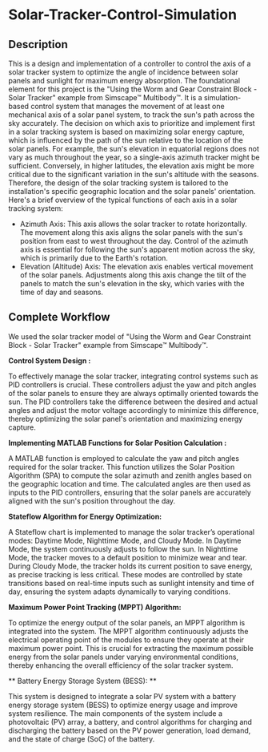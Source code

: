 # Solar-Tracker-Control-Simulation
## Description
This is a design and implementation of a controller to control the axis of a solar tracker system to optimize the angle of incidence between solar panels and sunlight for maximum energy absorption. The foundational element for this project is the "Using the Worm and Gear Constraint Block - Solar Tracker" example from Simscape™ Multibody™. It is a simulation-based control system that manages the movement of at least one mechanical axis of a solar panel system, to track the sun's path across the sky accurately. The decision on which axis to prioritize and implement first in a solar tracking system is based on maximizing solar energy capture, which is influenced by the path of the sun relative to the location of the solar panels. For example, the sun's elevation in equatorial regions does not vary as much throughout the year, so a single-axis azimuth tracker might be sufficient. Conversely, in higher latitudes, the elevation axis might be more critical due to the significant variation in the sun's altitude with the seasons. Therefore, the design of the solar tracking system is tailored to the installation's specific geographic location and the solar panels' orientation. Here's a brief overview of the typical functions of each axis in a solar tracking system:

- Azimuth Axis: This axis allows the solar tracker to rotate horizontally. The movement along this axis aligns the solar panels with the sun's position from east to west throughout the day. Control of the azimuth axis is essential for following the sun's apparent motion across the sky, which is primarily due to the Earth's rotation.
- Elevation (Altitude) Axis: The elevation axis enables vertical movement of the solar panels. Adjustments along this axis change the tilt of the panels to match the sun's elevation in the sky, which varies with the time of day and seasons.

## Complete Workflow

We used the solar tracker model of "Using the Worm and Gear Constraint Block - Solar Tracker" example from Simscape™ Multibody™. 

**Control System Design :**

To effectively manage the solar tracker, integrating control systems such as PID controllers is crucial. These controllers adjust the yaw and pitch angles of the solar panels to ensure they are always optimally oriented towards the sun. The PID controllers take the difference between the desired and actual angles and adjust the motor voltage accordingly to minimize this difference, thereby optimizing the solar panel's orientation and maximizing energy capture.

**Implementing MATLAB Functions for Solar Position Calculation :**

A MATLAB function is employed to calculate the yaw and pitch angles required for the solar tracker. This function utilizes the Solar Position Algorithm (SPA) to compute the solar azimuth and zenith angles based on the geographic location and time. The calculated angles are then used as inputs to the PID controllers, ensuring that the solar panels are accurately aligned with the sun's position throughout the day.

**Stateflow Algorithm for Energy Optimization:**

A Stateflow chart is implemented to manage the solar tracker’s operational modes: Daytime Mode, Nighttime Mode, and Cloudy Mode. In Daytime Mode, the system continuously adjusts to follow the sun. In Nighttime Mode, the tracker moves to a default position to minimize wear and tear. During Cloudy Mode, the tracker holds its current position to save energy, as precise tracking is less critical. These modes are controlled by state transitions based on real-time inputs such as sunlight intensity and time of day, ensuring the system adapts dynamically to varying conditions.

**Maximum Power Point Tracking (MPPT) Algorithm:**

To optimize the energy output of the solar panels, an MPPT algorithm is integrated into the system. The MPPT algorithm continuously adjusts the electrical operating point of the modules to ensure they operate at their maximum power point. This is crucial for extracting the maximum possible energy from the solar panels under varying environmental conditions, thereby enhancing the overall efficiency of the solar tracker system.

** Battery Energy Storage System (BESS): **

 This system is designed to integrate a solar PV system with a battery energy storage system (BESS) to optimize energy usage and improve system resilience. The main components of the system include a photovoltaic (PV) array, a battery, and control algorithms for charging and discharging the battery based on the PV power generation, load demand, and the state of charge (SoC) of the battery.

